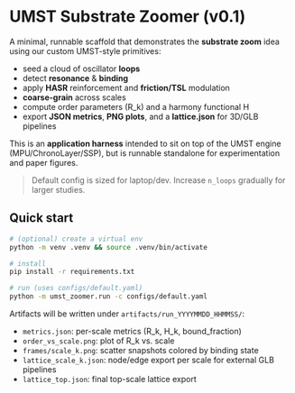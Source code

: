 # UMST Substrate Zoomer (v0.1)

A minimal, runnable scaffold that demonstrates the **substrate zoom** idea using our custom UMST-style primitives:
- seed a cloud of oscillator **loops**
- detect **resonance** & **binding**
- apply **HASR** reinforcement and **friction/TSL** modulation
- **coarse-grain** across scales
- compute order parameters (R_k) and a harmony functional H
- export **JSON metrics**, **PNG plots**, and a **lattice.json** for 3D/GLB pipelines

This is an **application harness** intended to sit on top of the UMST engine (MPU/ChronoLayer/SSP), but is runnable standalone for experimentation and paper figures.

> Default config is sized for laptop/dev. Increase `n_loops` gradually for larger studies.

## Quick start

```bash
# (optional) create a virtual env
python -m venv .venv && source .venv/bin/activate

# install
pip install -r requirements.txt

# run (uses configs/default.yaml)
python -m umst_zoomer.run -c configs/default.yaml
```

Artifacts will be written under `artifacts/run_YYYYMMDD_HHMMSS/`:
- `metrics.json`: per-scale metrics (R_k, H_k, bound_fraction)
- `order_vs_scale.png`: plot of R_k vs. scale
- `frames/scale_k.png`: scatter snapshots colored by binding state
- `lattice_scale_k.json`: node/edge export per scale for external GLB pipelines
- `lattice_top.json`: final top-scale lattice export
